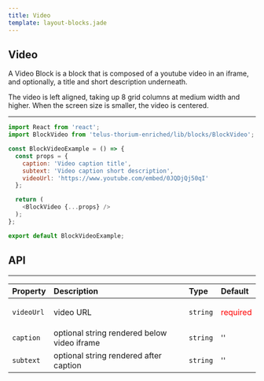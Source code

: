 ```yaml
---
title: Video
template: layout-blocks.jade
---
```


## Video

A Video Block is a block that is composed of a youtube video in an iframe, and optionally, a title and short description underneath.

The video is left aligned, taking up 8 grid columns at medium width and higher. When the screen size is smaller, the video is centered.

---

<div id="BlockVideoExample"></div>
<script type="text/babel">
  ReactDOM.render(
    <TDSBlocks.BlockVideo />,
    document.getElementById('BlockVideoExample')
  );
</script>

```javascript
import React from 'react';
import BlockVideo from 'telus-thorium-enriched/lib/blocks/BlockVideo';

const BlockVideoExample = () => {
  const props = {
    caption: 'Video caption title',
    subtext: 'Video caption short description',
    videoUrl: 'https://www.youtube.com/embed/0JQDjQj50qI'
  };

  return (
    <BlockVideo {...props} />
  );
};

export default BlockVideoExample;
```

## API


---
| Property |   Description   | Type | Default |
|:----|:------|:---|:---|
| `videoUrl` | video URL | `string` |  <p style='color: red'>required</p> |
| `caption` | optional string rendered below video iframe  | `string` |  '' |
| `subtext` | optional string rendered after caption  | `string` |  '' |

